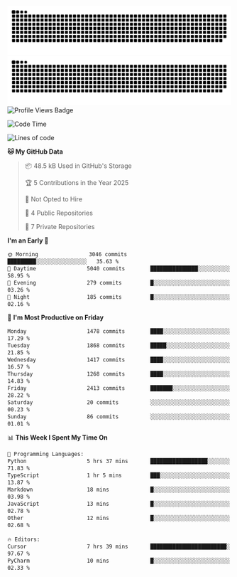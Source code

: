 <img src="https://github.com/nielsbaggerman/nielsbaggerman/blob/output/github-contribution-grid-snake.svg#gh-light-mode-only" alt="GitHub Snake Light">
<img src="https://github.com/nielsbaggerman/nielsbaggerman/blob/output/github-contribution-grid-snake-dark.svg#gh-dark-mode-only" alt="GitHub Snake Dark">
<img src="https://komarev.com/ghpvc/?username=nielsbaggerman&amp;label=Profile+Views" alt="Profile Views Badge" />

<!--START_SECTION:waka-->
![Code Time](http://img.shields.io/badge/Code%20Time-2%2C279%20hrs%2054%20mins-blue)

![Lines of code](https://img.shields.io/badge/From%20Hello%20World%20I%27ve%20Written-9.9%20million%20lines%20of%20code-blue)

**🐱 My GitHub Data** 

> 📦 48.5 kB Used in GitHub's Storage 
 > 
> 🏆 5 Contributions in the Year 2025
 > 
> 🚫 Not Opted to Hire
 > 
> 📜 4 Public Repositories 
 > 
> 🔑 7 Private Repositories 
 > 
**I'm an Early 🐤** 

```text
🌞 Morning                3046 commits        █████████░░░░░░░░░░░░░░░░   35.63 % 
🌆 Daytime                5040 commits        ███████████████░░░░░░░░░░   58.95 % 
🌃 Evening                279 commits         █░░░░░░░░░░░░░░░░░░░░░░░░   03.26 % 
🌙 Night                  185 commits         █░░░░░░░░░░░░░░░░░░░░░░░░   02.16 % 
```
📅 **I'm Most Productive on Friday** 

```text
Monday                   1478 commits        ████░░░░░░░░░░░░░░░░░░░░░   17.29 % 
Tuesday                  1868 commits        █████░░░░░░░░░░░░░░░░░░░░   21.85 % 
Wednesday                1417 commits        ████░░░░░░░░░░░░░░░░░░░░░   16.57 % 
Thursday                 1268 commits        ████░░░░░░░░░░░░░░░░░░░░░   14.83 % 
Friday                   2413 commits        ███████░░░░░░░░░░░░░░░░░░   28.22 % 
Saturday                 20 commits          ░░░░░░░░░░░░░░░░░░░░░░░░░   00.23 % 
Sunday                   86 commits          ░░░░░░░░░░░░░░░░░░░░░░░░░   01.01 % 
```


📊 **This Week I Spent My Time On** 

```text
💬 Programming Languages: 
Python                   5 hrs 37 mins       ██████████████████░░░░░░░   71.83 % 
TypeScript               1 hr 5 mins         ███░░░░░░░░░░░░░░░░░░░░░░   13.87 % 
Markdown                 18 mins             █░░░░░░░░░░░░░░░░░░░░░░░░   03.98 % 
JavaScript               13 mins             █░░░░░░░░░░░░░░░░░░░░░░░░   02.78 % 
Other                    12 mins             █░░░░░░░░░░░░░░░░░░░░░░░░   02.68 % 

🔥 Editors: 
Cursor                   7 hrs 39 mins       ████████████████████████░   97.67 % 
PyCharm                  10 mins             █░░░░░░░░░░░░░░░░░░░░░░░░   02.33 % 
```


<!--END_SECTION:waka-->
